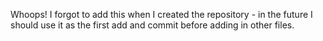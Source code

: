 
Whoops! I forgot to add this when I created the repository - in the future I should use it as the first add and commit before adding in other files.
